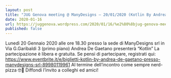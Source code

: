 ```yaml
---
layout: post
title: "JUG Genova meeting @ ManyDesigns – 20/01/2020 (Kotlin By Andrea De Gaetano)"
date: 2020-01-16
url: https://juggenova.wordpress.com/2020/01/16/%e2%80%8bjug-genova-meeting-manydesigns-20-01-2020-kotlin-by-andrea-de-gaetano/
published: false 
---
```


Lunedì 20 Gennaio 2020 alle ore 18.30 presso la sede di ManyDesigns srl in Via G.Garibaldi 3 (primo piano) Andrea De Gaetano presenterà “Kotlin” La partecipazione è libera e gratuita. Se pensi di partecipare, registrati qui: https://www.eventbrite.it/e/biglietti-kotlin-by-andrea-de-gaetano-presso-manydesigns-srl-89980119961 Al termine dell’incontro come sempre nerd-pizza 🤓🍕 Diffondi l’invito a colleghi ed amici! 